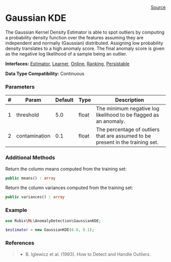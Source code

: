 <span style="float:right;"><a href="https://github.com/RubixML/RubixML/blob/master/src/AnomalyDetectors/RobustZScore.php">Source</a></span>

# Gaussian KDE
The Gaussian Kernel Density Estimator is able to spot outliers by computing a probability density function over the features assuming they are independent and normally (Gaussian) distributed. Assigning low probability density translates to a high anomaly score. The final anomaly score is given as the negative log likelihood of a sample being an outlier.

**Interfaces:** [Estimator](../estimator.md), [Learner](../learner.md), [Online](../online.md), [Ranking](../ranking.md), [Persistable](../persistable.md)

**Data Type Compatibility:** Continuous

### Parameters
| # | Param | Default | Type | Description |
|---|---|---|---|---|
| 1 | threshold | 5.0 | float | The minimum negative log likelihood to be flagged as an anomaly. |
| 2 | contamination | 0.1 | float | The percentage of outliers that are assumed to be present in the training set. |

### Additional Methods
Return the column means computed from the training set:
```php
public means() : array
```

Return the column variances computed from the training set:
```php
public variances() : array
```

### Example
```php
use Rubix\ML\AnomalyDetection\GaussianKDE;

$estimator = new GaussianKDE(6.0, 0.1);
```

### References
>- B. Iglewicz et al. (1993). How to Detect and Handle Outliers.
